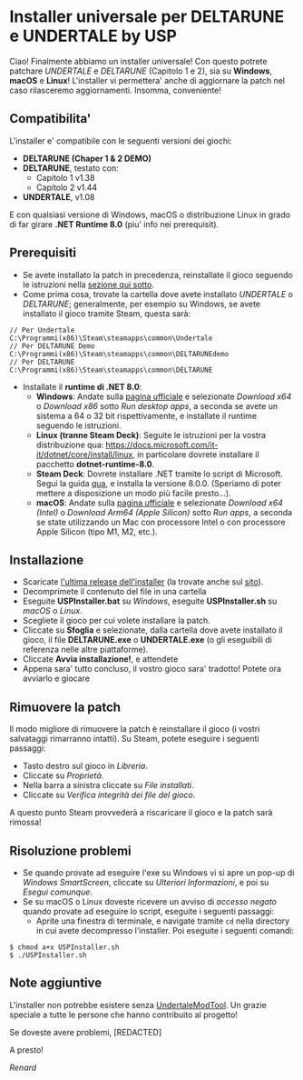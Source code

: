 
# Installer universale per DELTARUNE e UNDERTALE by USP

Ciao! 
Finalmente abbiamo un installer universale! Con questo potrete patchare *UNDERTALE* e *DELTARUNE* (Capitolo 1 e 2), sia su **Windows**, **macOS** e **Linux**! L'installer vi permettera' anche di aggiornare la patch nel caso rilasceremo aggiornamenti. Insomma, conveniente!

## Compatibilita'

L'installer e' compatibile con le seguenti versioni dei giochi:
- **DELTARUNE (Chaper 1 & 2 DEMO)**
- **DELTARUNE**, testato con:
	- Capitolo 1 v1.38
	- Capitolo 2 v1.44
- **UNDERTALE**, v1.08

E con qualsiasi versione di Windows, macOS o distribuzione Linux in grado di far girare **.NET Runtime 8.0** (piu' info nei prerequisit).

## Prerequisiti

- Se avete installato la patch in precedenza, reinstallate il gioco seguendo le istruzioni nella [sezione qui sotto](#rimuovere-la-patch).
- Come prima cosa, trovate la cartella dove avete installato *UNDERTALE* o *DELTARUNE*; generalmente, per esempio su Windows, se avete installato il gioco tramite Steam, questa sarà:
```
// Per Undertale
C:\Programmi(x86)\Steam\steamapps\common\Undertale 
// Per DELTARUNE Demo
C:\Programmi(x86)\Steam\steamapps\common\DELTARUNEdemo
// Per DELTARUNE
C:\Programmi(x86)\Steam\steamapps\common\DELTARUNE
```
- Installate il **runtime di .NET 8.0**:
	- **Windows**: Andate sulla [pagina ufficiale](https://dotnet.microsoft.com/download/dotnet/8.0/runtime) e selezionate *Download x64* o *Download x86* sotto *Run desktop apps*, a seconda se avete un sistema a 64 o 32 bit rispettivamente, e installate il runtime seguendo le istruzioni.
	- **Linux (tranne Steam Deck)**: Seguite le istruzioni per la vostra distribuzione qua: https://docs.microsoft.com/it-it/dotnet/core/install/linux, in particolare dovrete installare il pacchetto **dotnet-runtime-8.0**.
	- **Steam Deck**: Dovrete installare .NET tramite lo script di Microsoft. Segui la guida [qua](https://learn.microsoft.com/en-us/dotnet/core/install/linux-scripted-manual#scripted-install), e installa la versione 8.0.0. (Speriamo di poter mettere a disposizione un modo più facile presto...).
	- **macOS**: Andate sulla [pagina ufficiale](https://dotnet.microsoft.com/download/dotnet/8.0/runtime) e selezionate *Download x64 (Intel)* o *Download Arm64 (Apple Silicon)* sotto *Run apps*, a seconda se state utilizzando un Mac con processore Intel o con processore Apple Silicon (tipo M1, M2, etc.).

## Installazione
- Scaricate [l'ultima release dell'installer](https://github.com/USPAssets/Installer/releases/latest) (la trovate anche sul [sito](https://undertaleita.net/)).
- Decomprimete il contenuto del file in una cartella
- Eseguite **USPInstaller.bat** su *Windows*, eseguite **USPInstaller.sh** su *macOS* o *Linux*.
- Scegliete il gioco per cui volete installare la patch.
- Cliccate su **Sfoglia** e selezionate, dalla cartella dove avete installato il gioco, il file **DELTARUNE.exe** o **UNDERTALE.exe** (o gli eseguibili di referenza nelle altre piattaforme).
- Cliccate **Avvia installazione!**, e attendete
- Appena sara' tutto concluso, il vostro gioco sara' tradotto! Potete ora avviarlo e giocare

## Rimuovere la patch
Il modo migliore di rimuovere la patch è reinstallare il gioco (i vostri salvataggi rimarranno intatti). Su Steam, potete eseguire i seguenti passaggi:
- Tasto destro sul gioco in *Libreria*.
- Cliccate su *Proprietà*.
- Nella barra a sinistra cliccate su *File installati*.
- Cliccate su *Verifica integrità dei file del gioco*.

A questo punto Steam provvederà a riscaricare il gioco e la patch sarà rimossa! 

## Risoluzione problemi
- Se quando provate ad eseguire l'exe su Windows vi si apre un pop-up di *Windows SmartScreen*, cliccate su *Ulteriori Informazioni*, e poi su *Esegui comunque*. 
- Se su macOS o Linux doveste ricevere un avviso di *accesso negato* quando provate ad eseguire lo script, eseguite i seguenti passaggi:
	- Aprite una finestra di terminale, e navigate tramite `cd` nella directory in cui avete decompresso l'installer. Poi eseguite i seguenti comandi:

```
$ chmod a+x USPInstaller.sh
$ ./USPInstaller.sh
```
## Note aggiuntive 
L'installer non potrebbe esistere senza [UndertaleModTool](https://github.com/UnderminersTeam/UndertaleModTool). Un grazie speciale a tutte le persone che hanno contribuito al progetto!

Se doveste avere problemi, [REDACTED]

A presto!

*Renard*